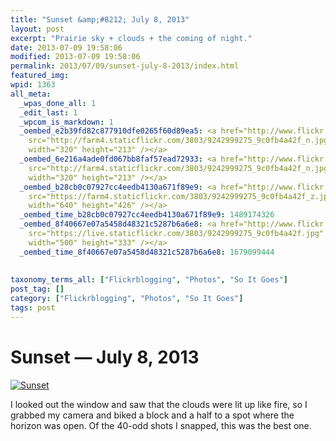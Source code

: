 ```yaml
---
title: "Sunset &amp;#8212; July 8, 2013"
layout: post
excerpt: "Prairie sky + clouds + the coming of night."
date: 2013-07-09 19:58:06
modified: 2013-07-09 19:58:06
permalink: 2013/07/09/sunset-july-8-2013/index.html
featured_img: 
wpid: 1363
all_meta: 
  _wpas_done_all: 1
  _edit_last: 1
  _wpcom_is_markdown: 1
  _oembed_e2b39fd82c877910dfe0265f60d89ea5: <a href="http://www.flickr.com/photos/pj/9242999275/"><img
    src="http://farm4.staticflickr.com/3803/9242999275_9c0fb4a42f_n.jpg" alt="Sunset"
    width="320" height="213" /></a>
  _oembed_6e216a4ade0fd067bb8faf57ead72933: <a href="http://www.flickr.com/photos/pj/9242999275/"><img
    src="http://farm4.staticflickr.com/3803/9242999275_9c0fb4a42f_n.jpg" alt="Sunset"
    width="320" height="213" /></a>
  _oembed_b28cb0c07927cc4eedb4130a671f89e9: <a href="http://www.flickr.com/photos/pj/9242999275/"><img
    src="https://farm4.staticflickr.com/3803/9242999275_9c0fb4a42f_z.jpg" alt="Sunset"
    width="640" height="426" /></a>
  _oembed_time_b28cb0c07927cc4eedb4130a671f89e9: 1489174326
  _oembed_8f40667e07a5458d48321c5287b6a6e8: <a href="http://www.flickr.com/photos/pj/9242999275/"><img
    src="https://live.staticflickr.com/3803/9242999275_9c0fb4a42f.jpg" alt="Sunset"
    width="500" height="333" /></a>
  _oembed_time_8f40667e07a5458d48321c5287b6a6e8: 1679099444
  
  
taxonomy_terms_all: ["Flickrblogging", "Photos", "So It Goes"]
post_tag: []
category: ["Flickrblogging", "Photos", "So It Goes"]
tags: post
---
```


# Sunset &#8212; July 8, 2013

[![Sunset](https://live.staticflickr.com/3803/9242999275_9c0fb4a42f.jpg)](http://www.flickr.com/photos/pj/9242999275/)

I looked out the window and saw that the clouds were lit up like fire, so I grabbed my camera and biked a block and a half to a spot where the horizon was open. Of the 40-odd shots I snapped, this was the best one.